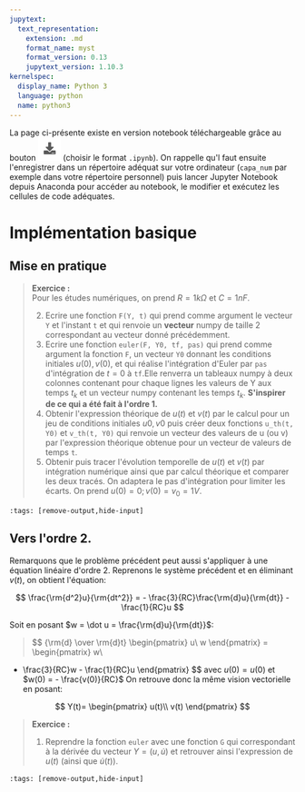 ```yaml
---
jupytext:
  text_representation:
    extension: .md
    format_name: myst
    format_version: 0.13
    jupytext_version: 1.10.3
kernelspec:
  display_name: Python 3
  language: python
  name: python3
---
```

La page ci-présente existe en version notebook téléchargeable grâce au bouton ![Bouton](./images/bouton_tl.png) (choisir le format `.ipynb`). On rappelle qu'l faut ensuite l'enregistrer dans un répertoire adéquat sur votre ordinateur (`capa_num` par exemple dans votre répertoire personnel) puis lancer Jupyter Notebook depuis Anaconda pour accéder au notebook, le modifier et exécutez les cellules de code adéquates.

# Implémentation basique

## Mise en pratique
> __Exercice :__  
> Pour les études numériques, on prend $R=1k\Omega$ et $C= 1nF$.
> 
> 2. Ecrire une fonction `F(Y, t)` qui prend comme argument le vecteur `Y` et l'instant `t` et qui renvoie un __vecteur__ numpy de taille 2 correspondant au vecteur donné précédemment.
> 3. Ecrire une fonction `euler(F, Y0, tf, pas)` qui prend comme argument la fonction `F`, un vecteur `Y0` donnant les conditions initiales $u(0), v(0)$, et qui réalise l'intégration d'Euler par `pas` d'intégration de $t=0$ à `tf`.Elle renverra un tableaux numpy à deux colonnes contenant pour chaque lignes les valeurs de Y aux temps $t_k$ et un vecteur numpy contenant les temps $t_k$. __S'inspirer de ce qui a été fait à l'ordre 1.__
> 4. Obtenir l'expression théorique de $u(t)$ et $v(t)$ par le calcul pour un jeu de conditions initiales $u0, v0$ puis créer deux fonctions `u_th(t, Y0)` et `v_th(t, Y0)` qui renvoie un vecteur des valeurs de u (ou v) par l'expression théorique obtenue pour un vecteur de valeurs de temps `t`.
> 5. Obtenir puis tracer l'évolution temporelle de $u(t)$ et $v(t)$ par intégration numérique ainsi que par calcul théorique et comparer les deux tracés. On adaptera le pas d'intégration pour limiter les écarts. On prend $u(0) = 0; v(0) = v_0 = 1V$.

```{code-cell}
:tags: [remove-output,hide-input]

```


## Vers l'ordre 2.
Remarquons que le problème précédent peut aussi s'appliquer à une équation linéaire d'ordre 2. Reprenons le système précédent et en éliminant $v(t)$, on obtient l'équation:

$$
\frac{\rm{d^2}u}{\rm{dt^2}} = - \frac{3}{RC}\frac{\rm{d}u}{\rm{dt}} - \frac{1}{RC}u
$$

Soit en posant $w = \dot u = \frac{\rm{d}u}{\rm{dt}}$:

>$$ {\rm{d} \over \rm{d}t}
\begin{pmatrix}
u\\
w
\end{pmatrix}
=
\begin{pmatrix}
w\\
- \frac{3}{RC}w - \frac{1}{RC}u
\end{pmatrix}
$$
avec $u(0) = u(0)$ et $w(0) = - \frac{v(0)}{RC}$
On retrouve donc la même vision vectorielle en posant:

$$ Y(t)=
\begin{pmatrix}
u(t)\\
v(t)
\end{pmatrix}
$$

> __Exercice :__  
> 1. Reprendre la fonction `euler` avec une fonction `G` qui correspondant à la dérivée du vecteur $Y = (u,\dot u)$ et retrouver ainsi l'expression de $u(t)$ (ainsi que $\dot u(t)$).

```{code-cell}
:tags: [remove-output,hide-input]

```
